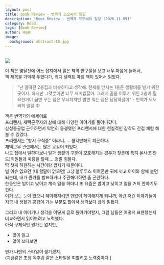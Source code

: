 ```yaml
---
layout: post
title: Book Review - 번역가 모모씨의 일일
description: "Book Review - 번역가 모모씨의 일일 (2020.11.05)" 
category: Read.
tags: [Book Review]
author: Haan
image:
  background: abstract-10.jpg
---
```

<br/>

<img src="/assets/img/BR_201105.jpeg">

이 책은 몇달전에 어느 잡지에서 읽은 책의 한구절을 보고 너무 마음에 들어서,  
책 제목을 기억해 두었다가, 리디 셀랙트 마침 책이 있어서 읽었다.

>"난 일이란 2층집과 비슷하다고 생각해. 전체를 받치는 1층은 생활비를 벌기 위한 곳이지. 하지만 그것뿐이면 너무 재미없잖아. 그래서 꿈을 이루기 위한 2층이 필요한거야 꿈만 꾸는 집은 무너지지만 밥만 먹는 집은 답답하잖아" - 번역가 모모씨의 일일 中

책은 번역가의 에세이로  
프리랜서, 재택근무자의 삶에 대해 다양한 이야기를 풀어나갔다.  
삼성중공업 근무하면서 막연히 동경했던 프리랜서에 대한 현실적인 감각도 간접 체험 해 볼 수 있었다.  
프리랜서는 "항시 구직중" 이라니..... 생각만해도 피곤하다.  
재택근무 관련해서는 많은 공감이 되었다.  
나도 집에서 일하다보니 일과 생활의 구분이 모호해지는 경우가 잦은데
특히 본사(핀란드)직원들과 미팅을 할때.....정말 힘들다.  
딱 첫째 하원하는 시간이랑 겹치기 때문이다.  
별 이슈 없으면 (내 할말이 없으면) 그냥 블루투스 이어폰만 귀에 끼고 아이와 함께 놀면되는데, 내가 뭔가를 발표하거나 주관해야하면 좀 곤란하다.   
한동안은 밤이고 낮이고 계속 일을 하더니 또 요즘은 밤이고 낮이고 일을 거의 안하기도 한다.  
이거 보는 눈이 없으니 헤이해지려면 한없이 헤이해지게 되니까,
이런 저런 이야기들이 지금 내 생활과 공감이 가는 부분도 많아서 생각보다 쉽게 읽혔다.

그리고 
내 이야기나 생각을 어떻게 글로 풀어가야할지, 그럼 남들은 어떻게 표현했는지 비교하면서 읽어보려고 노력했다.  
아직 구체적인 뭔가는 없지만,
- 많이 읽고
- 많이 쓰다보면  

뭔가 나만의 스타일이 생기겠지.  
(지금같은 초딩 독후감 같은 스타일을 피할려고 노력중이다.)


